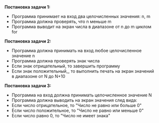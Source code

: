 **Постановка задачи 1:**
- Программа принимает на вход два целочисленных значения: n, m
- Программа должна проверять, что n меньше m
- Программа выводит на экран числа в диапазоне от n до m циклом for

**Постановка задачи 2:**
- Программа должна принимать на вход любое целочисленное значение n
- Программа должна проверять знак числа
- Если знак отрицательный, то завершить программу
- Если знак положительный_, то выполнить печать на экран значений в диапазоне от N до N+10

**Постановка задачи 3:**
- Программа на вход должна принимать целочисленное значение N
- Программа должна выводить на экран значения след вида:
- Если число отрицательное, то "Число не равно или больше 0"
- Если число положительное, то "Число не равно или меньше 0"
- Если число равно 0, то "Число не имеет знака"
